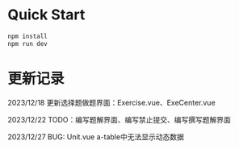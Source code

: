# Quick Start

```bash
npm install
npm run dev
```

# 更新记录

2023/12/18 更新选择题做题界面：Exercise.vue、ExeCenter.vue

2023/12/22 TODO：编写题解界面、编写禁止提交、编写撰写题解界面

2023/12/27 BUG: Unit.vue a-table中无法显示动态数据